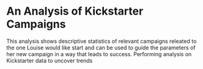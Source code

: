 # An Analysis of Kickstarter Campaigns
This analysis shows descriptive statistics of relevant campaigns releated to the one Louise would like start and can be used to guide the parameters of her new campaign in a way that leads to success. 
Performing analysis on Kickstarter data to uncover trends
